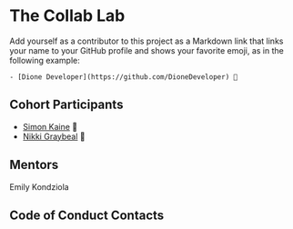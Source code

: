 # The Collab Lab

Add yourself as a contributor to this project as a Markdown link that links your name to your GitHub profile and shows your favorite emoji, as in the following example:

    - [Dione Developer](https://github.com/DioneDeveloper) 💅

## Cohort Participants

- [Simon Kaine](https://github.com/simonkaine) :crystal_ball:
- [Nikki Graybeal](https://github.com/nikkigraybeal) :space_invader:

## Mentors

Emily Kondziola

## Code of Conduct Contacts
